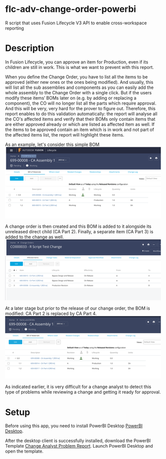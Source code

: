 # flc-adv-change-order-powerbi
R script that uses Fusion Lifecycle V3 API to enable cross-workspace reporting

# Description

In Fusion Lifecycle, you can approve an item for Production, even if its children are still in work. This is what we want to prevent with this report.

When you define the Change Order, you have to list all the items to be approved (either new ones or the ones being modified). And usually, this will list all the sub assemblies and components as you can easily add the whole assembly to the Change Order with a single click. But if the users modify these items’ BOMs later on (e.g. by adding or replacing a component), the CO will no longer list all the parts which require approval. And this will be very, very hard for the prover to figure out. Therefore, this report enables to do this validation automatically: the report will analyse all the CO's affected items and verify that their BOMs only contain items that are either approved already or which are listed as affected item as well. If the items to be approved contain an item which is in work and not part of the affected items list, the report will highlight these items.

As an example, let's consider this simple BOM
![alt text](https://github.com/mazerab/flc-adv-change-order-powerbi/blob/master/www/img/before%20BOM.png)

A change order is then created and this BOM is added to it alongside its unreleased direct child (CA Part 2). Finally, a separate item (CA Part 3) is added to the change as well.
![alt text](https://github.com/mazerab/flc-adv-change-order-powerbi/blob/master/www/img/change%20order.png)

At a later stage but prior to the release of our change order, the BOM is modified: CA Part 2 is replaced by CA Part 4.
![alt text](https://github.com/mazerab/flc-adv-change-order-powerbi/blob/master/www/img/after%20BOM.png)

As indicated earlier, it is very difficult for a change analyst to detect this type of problems while reviewing a change and getting it ready for approval. 

# Setup

Before using this app, you need to install PowerBI Desktop [PowerBI Desktop](https://powerbi.microsoft.com/en-us/desktop/).

After the desktop client is successfully installed, download the PowerBI Template [Change Analyst Problem Report](https://github.com/mazerab/flc-adv-change-order-powerbi/blob/master/Change%20Analyst%20Problem%20Report.pbit). Launch PowerBI Desktop and open the template. 
